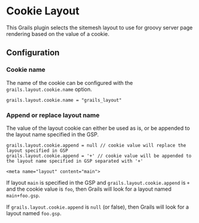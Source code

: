 # Cookie Layout

This Grails plugin selects the sitemesh layout to use for groovy server page rendering based on the value of a cookie.

## Configuration

### Cookie name
The name of the cookie can be configured with the `grails.layout.cookie.name` option.

    grails.layout.cookie.name = "grails_layout"

### Append or replace layout name

The value of the layout cookie can either be used as is, or be appended to the layout name specified in the GSP.

    grails.layout.cookie.append = null // cookie value will replace the layout specified in GSP
    grails.layout.cookie.append = '+' // cookie value will be appended to the layout name specified in GSP separated with '+'

    <meta name="layout" content="main">

If layout `main` is specified in the GSP and `grails.layout.cookie.append` is `+` and the cookie value is `foo`,
then Grails will look for a layout named `main+foo.gsp`.

If `grails.layout.cookie.append` is `null` (or false), then Grails will look for a layout named `foo.gsp`.